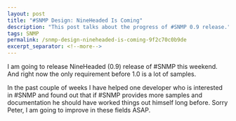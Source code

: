```yaml
---
layout: post
title: "#SNMP Design: NineHeaded Is Coming"
description: "This post talks about the progress of #SNMP 0.9 release."
tags: SNMP
permalink: /snmp-design-nineheaded-is-coming-9f2c70c0b9de
excerpt_separator: <!--more-->
---
```

I am going to release NineHeaded (0.9) release of #SNMP this weekend. And right now the only requirement before 1.0 is a lot of samples.

In the past couple of weeks I have helped one developer who is interested in #SNMP and found out that if #SNMP provides more samples and documentation he should have worked things out himself long before. Sorry Peter, I am going to improve in these fields ASAP.
<!--more-->